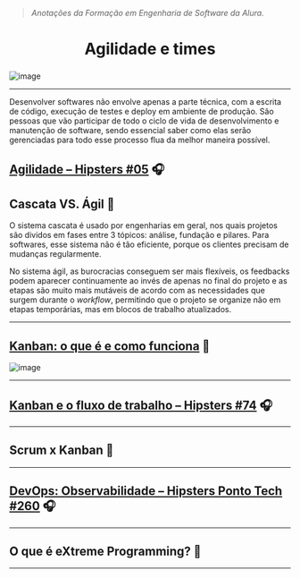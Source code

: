 > *Anotações da Formação em Engenharia de Software da Alura.*

<h1 align="center">
  Agilidade e times

###

![image](https://github.com/AndreCoutinhom/agility_teams_study/assets/91290799/e8c7a51e-1423-42e2-8a21-691fb7657d30)

</h1>

---

Desenvolver softwares não envolve apenas a parte técnica, com a escrita de código, execução de testes e deploy em ambiente de produção. São pessoas que vão participar de todo o ciclo de vida de desenvolvimento e manutenção de software, sendo essencial saber como elas serão gerenciadas para todo esse processo flua da melhor maneira possível.

## [Agilidade – Hipsters #05](https://cursos.alura.com.br/extra/hipsterstech/agilidade-hipsters-05-a581) 🎧

## Cascata VS. Ágil 🎥

O sistema cascata é usado por engenharias em geral, nos quais projetos são dividos em fases entre 3 tópicos: análise, fundação e pilares. Para softwares, esse sistema não é tão eficiente, porque os clientes precisam de mudanças regularmente.

No sistema ágil, as burocracias conseguem ser mais flexíveis, os feedbacks podem aparecer continuamente ao invés de apenas no final do projeto e as etapas são muito mais mutáveis de acordo com as necessidades que surgem durante o *workflow*, permitindo que o projeto se organize não em etapas temporárias, mas em blocos de trabalho atualizados. 

---

## [Kanban: o que é e como funciona](https://www.alura.com.br/artigos/metodo-kanban?_gl=1*rqw887*_ga*ODM1Nzk2OTUyLjE2OTgzNDc1Mjk.*_ga_1EPWSW3PCS*MTcwNzUyNjk0Mi4xOTAuMS4xNzA3NTI2OTUwLjAuMC4w*_fplc*NnRkejJSNkVNczFpNzlBekZHRFZWdUtMMHNRTG82cnJGUmk0dXJOUjh4UU9RYU9VV1pKR2JDM2pSc0ttdU83OTNhZ1I5aWUlMkZURUFlOWZwYlRIbzBWWHNPQWxoUFgxc0M4UXJ5RzM5U1Qwd1dmOFE3U0dMUFdWUHBoeTVvVUElM0QlM0Q.) 📕
![image](https://github.com/AndreCoutinhom/agility_teams_study/assets/91290799/90ef1745-c121-4094-a0ae-d3847c942893)

---

## [Kanban e o fluxo de trabalho – Hipsters #74](https://cursos.alura.com.br/extra/hipsterstech/kanban-e-o-fluxo-de-trabalho-hipsters-74-a512) 🎧

---

## Scrum x Kanban 🎥

---

## [DevOps: Observabilidade – Hipsters Ponto Tech #260](https://cursos.alura.com.br/extra/hipsterstech/devops-observabilidade-hipsters-ponto-tech-260-a1052) 🎧

---

## O que é eXtreme Programming? 🎥

---
